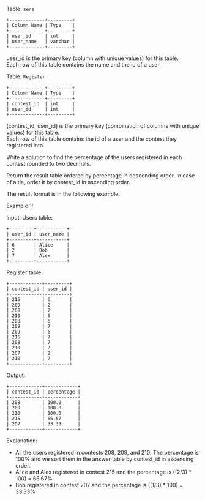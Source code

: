 Table: `sers`
```
+-------------+---------+
| Column Name | Type    |
+-------------+---------+
| user_id     | int     |
| user_name   | varchar |
+-------------+---------+
```
user_id is the primary key (column with unique values) for this table. <br/>
Each row of this table contains the name and the id of a user. <br/>
 

Table: `Register`
```
+-------------+---------+
| Column Name | Type    |
+-------------+---------+
| contest_id  | int     |
| user_id     | int     |
+-------------+---------+
```
(contest_id, user_id) is the primary key (combination of columns with unique values) for this table. <br/>
Each row of this table contains the id of a user and the contest they registered into. <br/>
 

Write a solution to find the percentage of the users registered in each contest rounded to two decimals.

Return the result table ordered by percentage in descending order. In case of a tie, order it by contest_id in ascending order.

The result format is in the following example.

Example 1:

Input: 
Users table:
```
+---------+-----------+
| user_id | user_name |
+---------+-----------+
| 6       | Alice     |
| 2       | Bob       |
| 7       | Alex      |
+---------+-----------+
```
Register table:
```
+------------+---------+
| contest_id | user_id |
+------------+---------+
| 215        | 6       |
| 209        | 2       |
| 208        | 2       |
| 210        | 6       |
| 208        | 6       |
| 209        | 7       |
| 209        | 6       |
| 215        | 7       |
| 208        | 7       |
| 210        | 2       |
| 207        | 2       |
| 210        | 7       |
+------------+---------+
```
Output: 
```
+------------+------------+
| contest_id | percentage |
+------------+------------+
| 208        | 100.0      |
| 209        | 100.0      |
| 210        | 100.0      |
| 215        | 66.67      |
| 207        | 33.33      |
+------------+------------+
```
Explanation: 
- All the users registered in contests 208, 209, and 210. The percentage is 100% and we sort them in the answer table by contest_id in ascending order.
- Alice and Alex registered in contest 215 and the percentage is ((2/3) * 100) = 66.67%
- Bob registered in contest 207 and the percentage is ((1/3) * 100) = 33.33%
